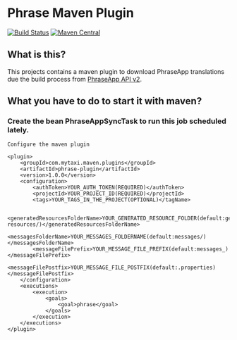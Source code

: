 # Phrase Maven Plugin
[![Build Status](https://travis-ci.org/mytaxi/phrase-maven-plugin.svg?branch=master)](https://travis-ci.org/mytaxi/phrase-maven-plugin)
[![Maven Central](https://maven-badges.herokuapp.com/maven-central/com.mytaxi.maven.plugins/phrase-plugin/badge.svg)](https://maven-badges.herokuapp.com/maven-central/com.mytaxi.maven.plugins/phrase-plugin)

## What is this?
This projects contains a maven plugin to download PhraseApp translations due the 
build process from [PhraseApp API v2](http://docs.phraseapp.com/api/v2/).

## What you have to do to start it with maven?

### Create the bean PhraseAppSyncTask to run this job scheduled lately.

    Configure the maven plugin
    
    <plugin>
        <groupId>com.mytaxi.maven.plugins</groupId>
        <artifactId>phrase-plugin</artifactId>
        <version>1.0.0</version>
        <configuration>
            <authToken>YOUR_AUTH_TOKEN(REQUIRED)</authToken>
            <projectId>YOUR_PROJECT_ID(REQUIRED)</projectId>
            <tags>YOUR_TAGS_IN_THE_PROJECT(OPTIONAL)</tagName>
            
            <generatedResourcesFolderName>YOUR_GENERATED_RESOURCE_FOLDER(default:generated-resources/)</generatedResourcesFolderName>
            <messagesFolderName>YOUR_MESSAGES_FOLDERNAME(default:messages/)</messagesFolderName>
            <messageFilePrefix>YOUR_MESSAGE_FILE_PREFIX(default:messages_)</messageFilePrefix>
            <messageFilePostfix>YOUR_MESSAGE_FILE_POSTFIX(default:.properties)</messageFilePostfix> 
        </configuration>
        <executions>
            <execution>
                <goals>
                    <goal>phrase</goal>
                </goals>
            </execution>
        </executions>
    </plugin>
